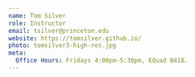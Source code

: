 ```yaml
---
name: Tom Silver
role: Instructor
email: tsilver@princeton.edu
website: https://tomsilver.github.io/
photo: tomsilver3-high-res.jpg
meta:
  Office Hours: Fridays 4:00pm-5:30pm, EQuad B418.
---
```

